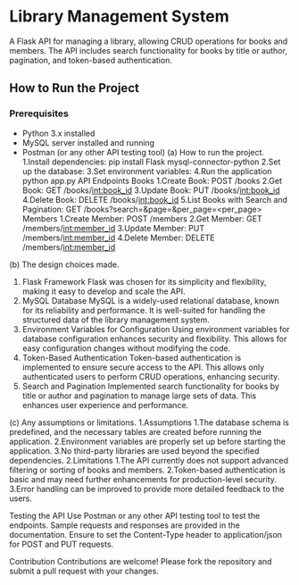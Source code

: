 # Library Management System

A Flask API for managing a library, allowing CRUD operations for books and members. The API includes search functionality for books by title or author, pagination, and token-based authentication.

## How to Run the Project

### Prerequisites
- Python 3.x installed
- MySQL server installed and running
- Postman (or any other API testing tool)
(a) How to run the project.
    1.Install dependencies:
        pip install Flask mysql-connector-python
    2.Set up the database:
    3.Set environment variables:
    4.Run the application
        python app.py
API Endpoints
Books
  1.Create Book: POST /books
  2.Get Book: GET /books/<int:book_id>
  3.Update Book: PUT /books/<int:book_id>
  4.Delete Book: DELETE /books/<int:book_id>
  5.List Books with Search and Pagination: GET /books?search=<query>&page=<page>&per_page=<per_page>
Members
  1.Create Member: POST /members
  2.Get Member: GET /members/<int:member_id>
  3.Update Member: PUT /members/<int:member_id>
  4.Delete Member: DELETE /members/<int:member_id>

(b) The design choices made.
  1. Flask Framework
    Flask was chosen for its simplicity and flexibility, making it easy to develop and scale the API.
  2. MySQL Database
    MySQL is a widely-used relational database, known for its reliability and performance. It is well-suited for handling the structured data of the library management system.
  3. Environment Variables for Configuration
    Using environment variables for database configuration enhances security and flexibility. This allows for easy configuration changes without modifying the code.
  4. Token-Based Authentication
    Token-based authentication is implemented to ensure secure access to the API. This allows only authenticated users to perform CRUD operations, enhancing security.
  5. Search and Pagination
    Implemented search functionality for books by title or author and pagination to manage large sets of data. This enhances user experience and performance.

(c) Any assumptions or limitations.
  1.Assumptions
     1.The database schema is predefined, and the necessary tables are created before running the application.
     2.Environment variables are properly set up before starting the application.
     3.No third-party libraries are used beyond the specified dependencies.
  2.Limitations
    1.The API currently does not support advanced filtering or sorting of books and members.
    2.Token-based authentication is basic and may need further enhancements for production-level security.
    3.Error handling can be improved to provide more detailed feedback to the users.

Testing the API
Use Postman or any other API testing tool to test the endpoints. Sample requests and responses are provided in the documentation. Ensure to set the Content-Type header to application/json for POST and PUT requests.

Contribution
Contributions are welcome! Please fork the repository and submit a pull request with your changes.
